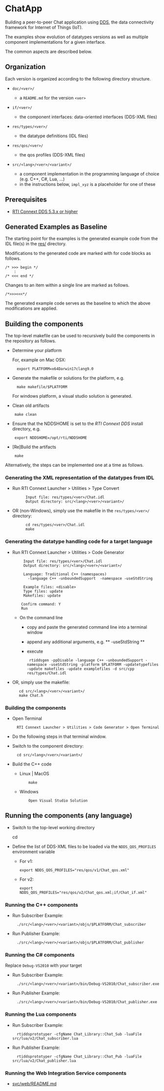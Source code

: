 # ChatApp

Building a peer-to-peer Chat application using
[DDS](http://portals.omg.org/dds), the data connectivity framework for
Internet of Things (IoT).

The examples show evolution of datatypes versions as well as multiple 
component implementations for a given interface.

The common aspects are described below.


## Organization

Each version is organized according to the following directory
structure.

- `doc/<ver>/`
   - a `README.md` for the version `<ver>` 

- `if/<ver>/`
  - the component interfaces: data-oriented interfaces (DDS-XML files)
     
- `res/types/<ver>/`
   - the datatype definitions (IDL files)
    
- `res/qos/<ver>/`
   - the qos profiles (DDS-XML files)

- `src/<lang>/<ver>/<variant>/`
  - a component implementation in the programming language of choice
    (e.g. C++, C#, Lua, ...)
  - in the instructions below, `impl_xyz` is a placeholder for one of these


## Prerequisites

- [RTI Connext DDS 5.3.x or higher](http://www.rti.com/downloads/index.html)


## Generated Examples as Baseline

The starting point for the examples is the generated example code from the IDL
file(s) in the [res/](./res/) directory.

Modifications to the generated code are marked with for code blocks as follows.

    /* >>> begin */
        :
    /* <<< end */

Changes to an item within a single line are marked as follows.

    /*>>><<<*/

The generated example code serves as the baseline to which the above
modifications are applied.

## Building the components

The top-level makefile can be used to recursively build the components 
in the repository as follows.

- Determine your platform
   
  For, example on Mac OSX:
  
        export PLATFORM=x64Darwin17clang9.0 
             
- Generate the makefile or solutions for the platform, e.g.

        make makefile/$PLATFORM
        
   For windows platform, a visual studio solution is generated.
        
 - Clean old artifacts
    
        make clean
 
 - Ensure that the NDDSHOME is set to the *RTI Connext DDS* install directory, 
   e.g.

        export NDDSHOME=/opt/rti/NDDSHOME
        
 - [Re]Build the artifacts

        make
        
 
Alternatively, the steps can be implemented one at a time as follows.
 

### Generating the XML representation of the datatypes from IDL 

- Run RTI Connext Launcher > Utilities > Type Convert

            Input file: res/types/<ver>/Chat.idl
            Output directory: src/<lang>/<ver>/<variant>/

- OR (non-Windows), simply use the makefile in the `res/types/<ver>/` directory:
 
            cd res/types/<ver>/Chat.idl
            make

            
### Generating the datatype handling code for a target language

- Run RTI Connext Launcher > Utilities > Code Generator

           Input file: res/types/<ver>/Chat.idl
           Output directory: src/<lang>/<ver>/<variant>/
           
           Language: Traditional C++ (namespaces)   
             -language C++ -unboundedSupport  -namespace -useStdString    
                           
           Example files: <disable>
           Type files: update
           Makefiles: update
           
		  Confirm command: Y
		  Run
            
  - On the command line
    - copy and paste the generated command line into a terminal window
    - append any additional arguments, e.g. ** -useStdString **
    - execute
   
           rtiddsgen -ppDisable -language C++ -unboundedSupport -namespace -useStdString -platform $PLATFORM -updatetypefiles -update makefiles -update examplefiles -d src/cpp res/types/Chat.idl 
       
       
-  OR, simply use the makefile:

          cd src/<lang>/<ver>/<variant>/
          make Chat.h



### Building the components

- Open Terminal

        RTI Connext Launcher > Utilities > Code Generator > Open Terminal

- Do the following steps in that terminal window.

- Switch to the component directory:

		cd src/<lang>/<ver>/<variant>/

- Build the C++ code

  - Linux | MacOS

            make

  - Windows

            Open Visual Studio Solution

## Running the components (any language)


- Switch to the top-level working directory

    cd <root-of-this-repository>
     
- Define the list of DDS-XML files to be loaded via the `NDDS_QOS_PROFILES` 
  environment variable   
  
  - For v1:
        
        export NDDS_QOS_PROFILES="res/qos/v1/Chat_qos.xml"

  - For v2:
        
        export NDDS_QOS_PROFILES="res/qos/v2/Chat_qos.xml;if/Chat_if.xml"
   

### Running the C++ components

- Run Subscriber Example:

        ./src/<lang>/<ver>/<variant>/objs/$PLATFORM/Chat_subscriber
    
- Run Publisher Example:
  
        ./src/<lang>/<ver>/<variant>/objs/$PLATFORM/Chat_publisher


### Running the C# components

Replace `Debug-VS2010` with your target
   
- Run Subscriber Example:

        ./src/<lang>/<ver>/<variant>/bin/Debug-VS2010/Chat_subscriber.exe

   
- Run Publisher Example:

		./src/<lang>/<ver>/<variant>/bin/Debug-VS2010/Chat_publisher.exe

   
  
### Running the Lua components

- Run Subscriber Example:

        rtiddsprototyper -cfgName Chat_Library::Chat_Sub -luaFile src/lua/v2/Chat_subscriber.lua
 
- Run Publisher Example:

        rtiddsprototyper -cfgName Chat_Library::Chat_Pub -luaFile src/lua/v2/Chat_publisher.lua

        
### Running the Web Integration Service components

- [svc/web/README.md](./svc/web/README.md)
